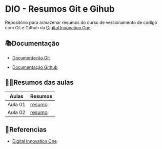 

# DIO - Resumos  Git e Gihub



Repositório para armazenar resumos do curso de versionamento de código com Git e Github da [Digital Innovation One](https://web.dio.me/).



## 📚Documentação

- [Documentação Git](https://git-scm.com/doc)

- [Documentação Github](https://docs.github.com)



## 👩‍💻Resumos das aulas


| Aulas  | Resumos |
|--------|--------|
|Aula 01 | [resumo](https://github.com/karenaraujodev/DIO-resumos-git-e-github/blob/main/resumo-git-github/aula01.md)|
|Aula 02 | [resumo](https://github.com/karenaraujodev/DIO-resumos-git-e-github/blob/main/resumo-git-github/aula02.md)|


## 🔎Referencias

- [Digital Innovation One](https://web.dio.me/)

